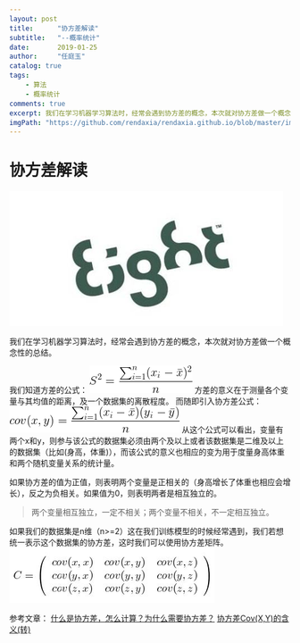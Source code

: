 ```yaml
---
layout: post
title:      "协方差解读"
subtitle:   "--概率统计"
date:       2019-01-25
author:     "任庭玉"
catalog: true
tags:
    - 算法
    - 概率统计
comments: true
excerpt: 我们在学习机器学习算法时，经常会遇到协方差的概念，本次就对协方差做一个概念性的总结...
imgPath: "https://github.com/rendaxia/rendaxia.github.io/blob/master/images/article/01.jpg?raw=true"
---
```


# 协方差解读
![logo][1]

我们在学习机器学习算法时，经常会遇到协方差的概念，本次就对协方差做一个概念性的总结。

我们知道方差的公式：
![01][2]
方差的意义在于测量各个变量与其均值的距离，及一个数据集的离散程度。
而随即引入协方差公式：
![02][3]
从这个公式可以看出，变量有两个x和y，则参与该公式的数据集必须由两个及以上或者该数据集是二维及以上的数据集（比如(身高，体重)），而该公式的意义也相应的变为用于度量身高体重和两个随机变量关系的统计量。

如果协方差的值为正值，则表明两个变量是正相关的（身高增长了体重也相应会增长），反之为负相关。如果值为0，则表明两者是相互独立的。

> 两个变量相互独立，一定不相关；两个变量不相关，不一定相互独立。

如果我们的数据集是n维（n>=2）这在我们训练模型的时候经常遇到，我们若想统一表示这个数据集的协方差，这时我们可以使用协方差矩阵。
![协方差矩阵][4]

参考文章：
[什么是协方差，怎么计算？为什么需要协方差？][5]
[协方差Cov(X,Y)的含义(转)][6]


[1]: https://github.com/rendaxia/rendaxia.github.io/blob/master/images/article/01.jpg?raw=true
[2]: https://github.com/rendaxia/rendaxia.github.io/blob/master/images/formula/05.gif?raw=true
[3]: https://github.com/rendaxia/rendaxia.github.io/blob/master/images/formula/xiefangcha.gif?raw=true
[4]: https://github.com/rendaxia/rendaxia.github.io/blob/master/images/formula/01.jpg?raw=true
[5]: https://blog.csdn.net/xiao_lxl/article/details/72730000
[6]: https://blog.csdn.net/yinshuli2008/article/details/80607892

